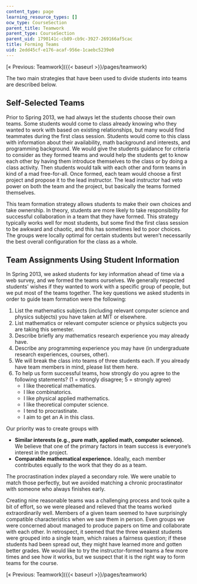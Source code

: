 ```yaml
---
content_type: page
learning_resource_types: []
ocw_type: CourseSection
parent_title: Teamwork
parent_type: CourseSection
parent_uid: 1790141c-cb89-cb9c-3927-269166af5cac
title: Forming Teams
uid: 2edd45cf-e176-acaf-956e-1caebc5239e0
---
```


[« Previous: Teamwork]({{< baseurl >}}/pages/teamwork)

The two main strategies that have been used to divide students into teams are described below.

Self-Selected Teams
-------------------

Prior to Spring 2013, we had always let the students choose their own teams. Some students would come to class already knowing who they wanted to work with based on existing relationships, but many would find teammates during the first class session. Students would come to this class with information about their availability, math background and interests, and programming background. We would give the students guidance for criteria to consider as they formed teams and would help the students get to know each other by having them introduce themselves to the class or by doing a class activity. Then students would talk with each other and form teams in kind of a mad free-for-all. Once formed, each team would choose a first project and propose it to the lead instructor. The lead instructor had veto power on both the team and the project, but basically the teams formed themselves.

This team formation strategy allows students to make their own choices and take ownership. In theory, students are more likely to take responsibility for successful collaboration in a team that they have formed. This strategy typically works well for most students, but some find the first class session to be awkward and chaotic, and this has sometimes led to poor choices. The groups were locally optimal for certain students but weren’t necessarily the best overall configuration for the class as a whole.

Team Assignments Using Student Information
------------------------------------------

In Spring 2013, we asked students for key information ahead of time via a web survey, and we formed the teams ourselves. We generally respected students' wishes if they wanted to work with a specific group of people, but we put most of the teams together. The key questions we asked students in order to guide team formation were the following:

1.  List the mathematics subjects (including relevant computer science and physics subjects) you have taken at MIT or elsewhere.
2.  List mathematics or relevant computer science or physics subjects you are taking this semester.
3.  Describe briefly any mathematics research experience you may already have.
4.  Describe any programming experience you may have (in undergraduate research experiences, courses, other).
5.  We will break the class into teams of three students each. If you already have team members in mind, please list them here.
6.  To help us form successful teams, how strongly do you agree to the following statements? (1 = strongly disagree; 5 = strongly agree)
    *   I like theoretical mathematics.
    *   I like combinatorics.
    *   I like physical applied mathematics.
    *   I like theoretical computer science.
    *   I tend to procrastinate.
    *   I aim to get an A in this class.

Our priority was to create groups with

*   **Similar interests (e.g., pure math, applied math, computer science).** We believe that one of the primary factors in team success is everyone’s interest in the project.
*   **Comparable mathematical experience.** Ideally, each member contributes equally to the work that they do as a team.

The procrastination index played a secondary role. We were unable to match those perfectly, but we avoided matching a chronic procrastinator with someone who always finishes early.

Creating nine reasonable teams was a challenging process and took quite a bit of effort, so we were pleased and relieved that the teams worked extraordinarily well. Members of a given team seemed to have surprisingly compatible characteristics when we saw them in person. Even groups we were concerned about managed to produce papers on time and collaborate with each other. In retrospect, it seemed that the three weakest students were grouped into a single team, which raises a fairness question; if these students had been spread out, they might have learned more and gotten better grades. We would like to try the instructor-formed teams a few more times and see how it works, but we suspect that it is the right way to form teams for the course.

[« Previous: Teamwork]({{< baseurl >}}/pages/teamwork)